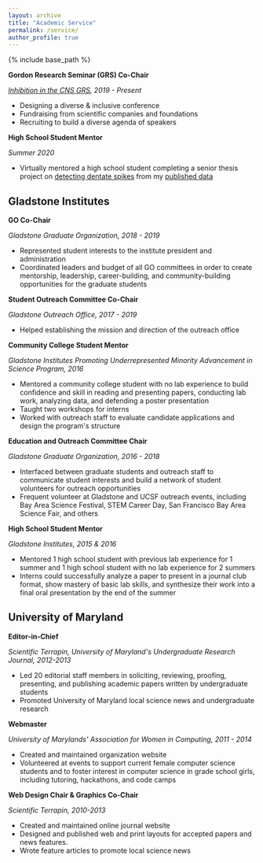 ```yaml
---
layout: archive
title: "Academic Service"
permalink: /service/
author_profile: true
---
```


{% include base_path %}

**Gordon Research Seminar (GRS) Co-Chair**

_[Inhibition in the CNS GRS](https://www.grc.org/inhibition-in-the-cns-grs-conference/2021/), 2019 - Present_
* Designing a diverse & inclusive conference
* Fundraising from scientific companies and foundations
* Recruiting to build a diverse agenda of speakers

**High School Student Mentor**

_Summer 2020_
* Virtually mentored a high school student completing a senior thesis project on [detecting dentate spikes](https://github.com/y-kim-3/SRP2020/tree/master/Dentate%20Spikes) from my [published data](http://crcns.org/data-sets/hc/hc-26/about-hc-26)

## Gladstone Institutes

**GO Co-Chair**

_Gladstone Graduate Organization, 2018 - 2019_
* Represented student interests to the institute president and administration
* Coordinated leaders and budget of all GO committees in order to create mentorship, leadership, career-building, and community-building opportunities for the graduate students

**Student Outreach Committee Co-Chair**

_Gladstone Outreach Office, 2017 - 2019_
* Helped establishing the mission and direction of the outreach office

**Community College Student Mentor**

_Gladstone Institutes Promoting Underrepresented Minority Advancement in Science Program, 2016_
* Mentored a community college student with no lab experience to build confidence and skill in reading and presenting papers, conducting lab work, analyzing data, and defending a poster presentation
* Taught two workshops for interns
* Worked with outreach staff to evaluate candidate applications and design the program's structure

**Education and Outreach Committee Chair**

_Gladstone Graduate Organization, 2016 - 2018_
* Interfaced between graduate students and outreach staff to communicate student interests and build a network of student volunteers for outreach opportunities
* Frequent volunteer at Gladstone and UCSF outreach events, including Bay Area Science Festival, STEM Career Day, San Francisco Bay Area Science Fair, and others
				
**High School Student Mentor**

_Gladstone Institutes, 2015 & 2016_
* Mentored 1 high school student with previous lab experience for 1 summer and 1 high school student with no lab experience for 2 summers
* Interns could successfully analyze a paper to present in a journal club format, show mastery of basic lab skills, and synthesize their work into a final oral presentation by the end of the summer

## University of Maryland

**Editor-in-Chief**

_Scientific Terrapin, University of Maryland's Undergraduate Research Journal, 2012-2013_
* Led 20 editorial staff members in soliciting, reviewing, proofing, presenting, and publishing academic papers written by undergraduate students
* Promoted University of Maryland local science news and undergraduate research 

**Webmaster**

_University of Marylands' Association for Women in Computing, 2011 - 2014_
* Created and maintained organization website
* Volunteered at events to support current female computer science students and to foster interest in computer science in grade school girls, including tutoring, hackathons, and code camps

**Web Design Chair & Graphics Co-Chair**

_Scientific Terrapin, 2010-2013_
* Created and maintained online journal website
* Designed and published web and print layouts for accepted papers and news features.
* Wrote feature articles to promote local science news